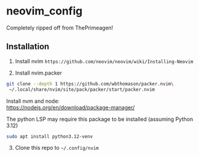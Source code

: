 # neovim_config

Completely ripped off from ThePrimeagen!

## Installation

1. Install nvim `https://github.com/neovim/neovim/wiki/Installing-Neovim`

2. Install nvim.packer
```bash
git clone --depth 1 https://github.com/wbthomason/packer.nvim\
 ~/.local/share/nvim/site/pack/packer/start/packer.nvim
```
Install nvm and node:  
<https://nodejs.org/en/download/package-manager/>


The python LSP may require this package to be installed (assuming Python 3.12)
```bash
sudo apt install python3.12-venv
```

3. Clone this repo to  `~/.config/nvim` 
